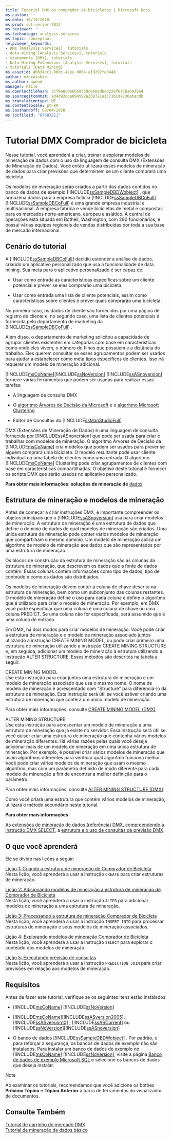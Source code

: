 ```yaml
---
title: Tutorial DMX do comprador de bicicletas | Microsoft Docs
ms.custom: ''
ms.date: 10/19/2018
ms.prod: sql-server-2014
ms.reviewer: ''
ms.technology: analysis-services
ms.topic: conceptual
helpviewer_keywords:
- DMX [Analysis Services], tutorials
- data mining [Analysis Services], tutorials
- statements [DMX], tutorials
- Data Mining Extensions [Analysis Services], tutorials
- tutorials [Data Mining]
ms.assetid: 4b634cc1-86dc-42ec-9804-a19292fe8448
author: minewiskan
ms.author: owend
manager: kfile
ms.openlocfilehash: 3cf9a0c9e6059330c0b8edbd8228f617ba093564
ms.sourcegitcommit: ad4d92dce894592a259721a1571b1d8736abacdb
ms.translationtype: MT
ms.contentlocale: pt-BR
ms.lasthandoff: 08/04/2020
ms.locfileid: "87683211"
---
```

# <a name="bike-buyer-dmx-tutorial"></a>Tutorial DMX Comprador de bicicleta
  Nesse tutorial, você aprenderá a criar, treinar e explorar modelos de mineração de dados com o uso da linguagem de consulta DMX (Extensões de Mineração de Dados). Você então utilizará esses modelos de mineração de dados para criar previsões que determinem se um cliente comprará uma bicicleta.  
  
 Os modelos de mineração serão criados a partir dos dados contidos no banco de dados de exemplo [!INCLUDE[ssSampleDBDWobject](../includes/sssampledbdwobject-md.md)] , que armazena dados para a empresa fictícia [!INCLUDE[ssSampleDBCoFull](../includes/sssampledbcofull-md.md)]. [!INCLUDE[ssSampleDBCoFull](../includes/sssampledbcofull-md.md)] é uma grande empresa industrial e multinacional. A empresa fabrica e vende bicicletas de metal e compostas para os mercados norte-americano, europeu e asiático. A central de operações está situada em Bothell, Washington, com 290 funcionários, e possui várias equipes regionais de vendas distribuídas por toda a sua base de mercado internacional.  
  
## <a name="tutorial-scenario"></a>Cenário do tutorial  
 A [!INCLUDE[ssSampleDBCoFull](../includes/sssampledbcofull-md.md)] decidiu estender a análise de dados, criando um aplicativo personalizado que usa a funcionalidade de data mining. Sua meta para o aplicativo personalizado é ser capaz de:  
  
-   Usar como entrada as características específicas sobre um cliente potencial e prever se eles comprarão uma bicicleta.  
  
-   Usar como entrada uma lista de cliente potenciais, assim como características sobre clientes e prever quais comprarão uma bicicleta.  
  
 No primeiro caso, os dados de cliente são fornecidos por uma página de registro de cliente e, no segundo caso, uma lista de clientes potenciais é fornecida pelo departamento de marketing da [!INCLUDE[ssSampleDBCoFull](../includes/sssampledbcofull-md.md)] .  
  
 Além disso, o departamento de marketing solicitou a capacidade de agrupar clientes existentes em categorias com base em características como onde eles vivem, o número de filhos que possuem e a distância do trabalho. Eles querem consultar se esses agrupamentos podem ser usados para ajudar a estabelecer como meta tipos específicos de clientes. Isso irá requerer um modelo de mineração adicional.  
  
 [!INCLUDE[msCoName](../includes/msconame-md.md)][!INCLUDE[ssNoVersion](../includes/ssnoversion-md.md)] [!INCLUDE[ssASnoversion](../includes/ssasnoversion-md.md)] fornece várias ferramentas que podem ser usadas para realizar essas tarefas:  
  
-   A linguagem de consulta DMX  
  
-   O [algoritmo Árvores de Decisão da Microsoft](../../2014/analysis-services/data-mining/microsoft-decision-trees-algorithm.md) e o [algoritmo Microsoft Clustering](../../2014/analysis-services/data-mining/microsoft-clustering-algorithm.md)  
  
-   Editor de Consultas do [!INCLUDE[ssManStudioFull](../includes/ssmanstudiofull-md.md)]  
  
 DMX (Extensões de Mineração de Dados) é uma linguagem de consulta fornecida por [!INCLUDE[ssASnoversion](../includes/ssasnoversion-md.md)] que pode ser usada para criar e trabalhar com modelos de mineração. O algoritmo Árvores de Decisão da [!INCLUDE[msCoName](../includes/msconame-md.md)] cria modelos que podem ser usados para prever se alguém comprará uma bicicleta. O modelo resultante pode usar cliente individual ou uma tabela de clientes como uma entrada. O algoritmo [!INCLUDE[msCoName](../includes/msconame-md.md)] Clustering pode criar agrupamentos de clientes com base em características compartilhadas. O objetivo deste tutorial é fornecer os scripts DMX que serão usados no aplicativo personalizado.  
  
 **Para obter mais informações: soluções de mineração de** [dados](../../2014/analysis-services/data-mining/data-mining-solutions.md)  
  
## <a name="mining-structure-and-mining-models"></a>Estrutura de mineração e modelos de mineração  
 Antes de começar a criar instruções DMX, é importante compreender os objetos principais que o [!INCLUDE[ssASnoversion](../includes/ssasnoversion-md.md)] usa para criar modelos de mineração. A estrutura de mineração é uma estrutura de dados que define o domínio de dados do qual modelos de mineração são criados. Uma única estrutura de mineração pode conter vários modelos de mineração que compartilham o mesmo domínio. Um modelo de mineração aplica um algoritmo de modelo de mineração aos dados que são representados por uma estrutura de mineração.  
  
 Os blocos de construção da estrutura de mineração são as colunas da estrutura de mineração, que descrevem os dados que a fonte de dados contém. Essas colunas contêm informações como tipo de dados, tipo de conteúdo e como os dados são distribuídos.  
  
 Os modelos de mineração devem conter a coluna de chave descrita na estrutura de mineração, bem como um subconjunto das colunas restantes. O modelo de mineração define o uso para cada coluna e define o algoritmo que é utilizado para criar o modelo de mineração. Por exemplo, em DMX você pode especificar que uma coluna é uma coluna de chave ou uma coluna PREDICT. Se uma coluna não for especificada, será assumido que é uma coluna de entrada.  
  
 Em DMX, há dois modos para criar modelos de mineração. Você pode criar a estrutura de mineração e o modelo de mineração associado juntos utilizando a instrução CREATE MINING MODEL, ou pode criar primeiro uma estrutura de mineração utilizando a instrução CREATE MINING STRUCTURE e, em seguida, adicionar um modelo de mineração à estrutura utilizando a instrução ALTER STRUCTURE. Esses métodos são descritos na tabela a seguir.  
  
 CREATE MINING MODEL  
 Use esta instrução para criar juntos uma estrutura de mineração e um modelo de mineração associado que usa o mesmo nome. O nome de modelo de mineração é acrescentado com "Structure" para diferenciá-lo da estrutura de mineração. Esta instrução será útil se você estiver criando uma estrutura de mineração que conterá um único modelo de mineração.  
  
 Para obter mais informações, consulte [CREATE MINING MODEL &#40;DMX&#41;](/sql/dmx/create-mining-model-dmx).  
  
 ALTER MINING STRUCTURE  
 Use esta instrução para acrescentar um modelo de mineração a uma estrutura de mineração que já existe no servidor. Essa instrução será útil se você quiser criar uma estrutura de mineração que contenha vários modelos de mineração diferentes. Há várias razões pelas quais você deseja adicionar mais de um modelo de mineração em uma única estrutura de mineração. Por exemplo, é possível criar vários modelos de mineração que usam algoritmos diferentes para verificar qual algoritmo funciona melhor. Você pode criar vários modelos de mineração que usam o mesmo algoritmo, mas com um parâmetro definido de modo diferente para cada modelo de mineração a fim de encontrar a melhor definição para o parâmetro.  
  
 Para obter mais informações, consulte [ALTER MINING STRUCTURE &#40;DMX&#41;](/sql/dmx/alter-mining-structure-dmx?view=sql-server-2016).  
  
 Como você criará uma estrutura que contém vários modelos de mineração, utilizará o método secundário neste tutorial.  
  
 **Para obter mais informações**  
  
 [As extensões de mineração de dados &#40;referência&#41; DMX](/sql/dmx/data-mining-extensions-dmx-reference), [compreendendo a instrução DMX SELECT](/sql/dmx/understanding-the-dmx-select-statement), a [estrutura e o uso de consultas de previsão DMX](/sql/dmx/structure-and-usage-of-dmx-prediction-queries)  
  
## <a name="what-you-will-learn"></a>O que você aprenderá  
 Ele se divide nas lições a seguir:  
  
 [Lição 1: Criando a estrutura de mineração de Comprador de Bicicleta](../../2014/tutorials/lesson-1-creating-the-bike-buyer-mining-structure.md)  
 Nesta lição, você aprenderá a usar a instrução `CREATE` para criar estruturas de mineração.  
  
 [Lição 2: Adicionando modelos de mineração à estrutura de mineração de Comprador de Bicicleta](../../2014/tutorials/lesson-2-adding-mining-models-to-the-bike-buyer-mining-structure.md)  
 Nesta lição, você aprenderá a usar a instrução `ALTER` para adicionar modelos de mineração a uma estrutura de mineração.  
  
 [Lição 3: Processando a estrutura de mineração Comprador de Bicicleta](../../2014/tutorials/lesson-3-processing-the-bike-buyer-mining-structure.md)  
 Nesta lição, você aprenderá a usar a instrução `INSERT INTO` para processar estruturas de mineração e seus modelos de mineração associados.  
  
 [Lição 4: Explorando modelos de mineração Comprador de Bicicleta](../../2014/tutorials/lesson-4-browsing-the-bike-buyer-mining-models.md)  
 Nesta lição, você aprenderá a usar a instrução `SELECT` para explorar o conteúdo dos modelos de mineração.  
  
 [Lição 5: Executando previsão de consultas](../../2014/tutorials/lesson-5-executing-prediction-queries.md)  
 Nesta lição, você aprenderá a usar a instrução `PREDICTION JOIN` para criar previsões em relação aos modelos de mineração.  
  
## <a name="requirements"></a>Requisitos  
 Antes de fazer este tutorial, verifique se os seguintes itens estão instalados:  
  
-   [!INCLUDE[msCoName](../includes/msconame-md.md)] [!INCLUDE[ssNoVersion](../includes/ssnoversion-md.md)]  
  
-   [!INCLUDE[msCoName](../includes/msconame-md.md)][!INCLUDE[ssASversion2005](../includes/ssasversion2005-md.md)], [!INCLUDE[ssASversion10](../includes/ssasversion10-md.md)] , [!INCLUDE[ssASCurrent](../includes/ssascurrent-md.md)] ou [!INCLUDE[ssNoVersion](../includes/ssnoversion-md.md)][!INCLUDE[ssASnoversion](../includes/ssasnoversion-md.md)]  
  
-   O banco de dados [!INCLUDE[ssSampleDBDWobject](../includes/sssampledbdwobject-md.md)] . Por padrão, e para reforçar a segurança, os bancos de dados de exemplo não são instalados. Para instalar um banco de dados de exemplo no [!INCLUDE[msCoName](../includes/msconame-md.md)] [!INCLUDE[ssNoVersion](../includes/ssnoversion-md.md)], visite a página [Banco de dados de exemplo Microsoft SQL](https://go.microsoft.com/fwlink/?LinkId=88417) e selecione os bancos de dados que deseja instalar.  
  
> [!NOTE]  
>  Ao examinar os tutoriais, recomendamos que você adicione os botões **Próximo Tópico** e **Tópico Anterior** à barra de ferramentas do visualizador de documentos.  
  
## <a name="see-also"></a>Consulte Também  
 [Tutorial de carrinho do mercado DMX](../../2014/tutorials/market-basket-dmx-tutorial.md)   
 [Tutorial de mineração de dados básico](../../2014/tutorials/basic-data-mining-tutorial.md)  
  
  
